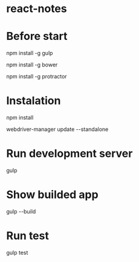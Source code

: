 # react-notes

# Before start 
npm install -g gulp

npm install -g bower

npm install -g protractor

# Instalation

npm install

webdriver-manager update --standalone

# Run development server
gulp

# Show builded app
gulp --build

# Run test
gulp test
